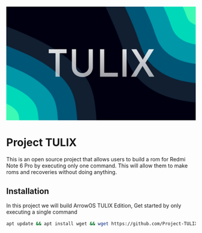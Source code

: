 ![alt text](TULIX.png)
<p align="center">

   # Project TULIX

</p>
This is an open source project that allows users to build a rom for Redmi Note 6 Pro by executing only one command. This will allow them to make roms and recoveries without doing anything.

## Installation

In this project we will build ArrowOS TULIX Edition, Get started by only executing a single command

```bash
apt update && apt install wget && wget https://github.com/Project-TULIX/ArrowOS/Arrow.sh && bash InstallTools.sh
```
